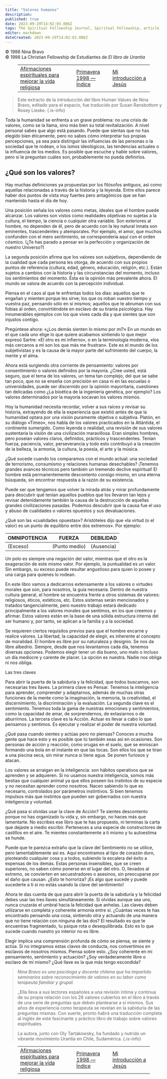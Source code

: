 ```yaml
---
title: "Valores humanos"
description: 
published: true
date: 2023-09-29T14:02:03.086Z
tags: The Spiritual Fellowship Journal, Spiritual Fellowship, article
editor: markdown
dateCreated: 2023-09-29T14:02:03.086Z
---
```


<p class="v-card v-sheet theme--light grey lighten-3 px-2">© 1998 Nina Bravo<br>© 1998 La Christian Fellowship de Estudiantes de <i>El libro de Urantia</i></p>
<figure class="table chapter-navigator">
  <table>
    <tbody>
      <tr>
        <td>
        <a href="/es/article/Sue_Tennant/Spiritual_Affirmations_to_Enhanced_Religious_Living">
          <span class="mdi mdi-arrow-left-drop-circle"></span><span class="pl-2">Afirmaciones espirituales para mejorar la vida religiosa</span>
        </a>
        </td>
        <td>
        <a href="/es/index/articles_spiritual_fellowship_journal#primavera-1998">
          <span class="mdi mdi-book-open-variant"></span><span class="pl-2">Primavera 1998 — Índice</span>
        </a>
        </td>
        <td>
        <a href="/es/article/Dick_Bain/My_Introduction_to_Jesus">
          <span class="pr-2">Mi introducción a Jesús</span><span class="mdi mdi-arrow-right-drop-circle"></span>
        </a>
        </td>
      </tr>
    </tbody>
  </table>
</figure>



> Este extracto de la introducción del libro Human Values de Nina Bravo, editado para el espacio, fue traducido por Susan Ransbottom y Rosey Lieske.
{.is-info}

Toda la humanidad se enfrenta a un grave problema: no una crisis de valores, como se la llama, sino más bien su total revitalización. A nivel personal sabes que algo está pasando. Puede que sientas que no has elegido bien éticamente, pero no sabes cómo interpretar tus propias percepciones, ya sea para distinguir las influencias de las personas o la sociedad que te rodean, o los ismos ideológicos, las tendencias actuales o la influencia de los medios. Es posible que escuche y hable sobre valores, pero si le preguntan cuáles son, probablemente no pueda definirlos.

## ¿Qué son los valores?

Hay muchas definiciones ya propuestas por los filósofos antiguos, así como aquellas relacionadas a través de la historia y la leyenda. Entre ellos parece haber dos puntos de vista muy fuertes pero antagónicos que se han mantenido hasta el día de hoy.

Una posición señala los valores como metas, ideales que el hombre puede alcanzar. Los valores son vistos como realidades objetivas no sujetas a la cultura, el tiempo, la ciencia o cualquier otra variable. Son exteriores al hombre, no dependen de él, pero de acuerdo con la ley natural innata son eminentes, trascendentes y atemporales. Por ejemplo, el amor, que muchos confunden con el mero sentimiento, se correspondería aquí con el orden cósmico. (¿Te has parado a pensar en la perfección y organización de nuestro Universo?)

La segunda posición afirma que los valores son subjetivos, dependiendo de la cualidad que cada persona les otorga, de acuerdo con sus propios puntos de referencia (cultura, edad, género, educación, religión, etc.). Están sujetos a cambios con la historia y las circunstancias del momento, incluso los sentimientos del momento. Ésta es la opinión más prevalente ahora. El mundo se valora de acuerdo con la percepción individual.

Piensa en el caos al que te enfrentas todos los días: aquellos que te engañan y mienten porque les sirve; los que os roban vuestro tiempo y vuestra paz, pensando sólo en sí mismos; aquellos que te abruman con sus fobias al orden, convirtiéndote en esclavo de su tiranía psicológica. Hay innumerables ejemplos con los que vives cada día y que sientes que son injustos contigo.

Pregúntese ahora: «¿Los demás sienten lo mismo por mí?» En un mundo en el que cada uno elige lo que quiere acabamos sintiendo lo que mejor expresó Sartre: «El otro es mi infierno», o en la terminología moderna, «los más cercanos a mí son los que más me frustran». Este es el mundo de los subjetivistas y es la causa de la mayor parte del sufrimiento del cuerpo, la mente y el alma.

Ahora está surgiendo otra corriente de pensamiento: valores por consentimiento o valores definidos por la mayoría. ¿Cree usted, está seguro, que el tema de los valores, un tema tan complejo, del que se sabe tan poco, que no se enseña con precisión en casa ni en las escuelas o universidades, puede ser discernido por la opinión mayoritaria, cuestiones tan delicadas como ¿La bioética de la ingeniería genética, por ejemplo? Los valores determinados por la mayoría socavan los valores mismos.

Hoy la humanidad necesita recordar, volver a sus raíces y revisar su historia, extrayendo de ella la experiencia que existió antes de que la humanidad optara por una visión puramente objetiva o subjetiva. Platón, en su diálogo «Timeo», nos habla de los valores practicados en la Atlántida, el continente sumergido. Como leyenda o realidad, una revisión de sus valores sustentaría la visión de una civilización maravillosa. Eran simples hombres, pero poseían valores claros, definidos, prácticos y trascendentes. Tenían fuerza, paciencia, valor, perseverancia y todo esto contribuyó a la creación de la belleza, la armonía, la cultura, la poesía, el arte y la música.

¿Qué sucede cuando los comparamos con el mundo actual: una sociedad de terrorismo, consumismo y relaciones humanas desechables? ¡Tenemos grandes avances técnicos pero también un tremendo declive espiritual! El hombre está permanentemente descontento consigo mismo, en una eterna búsqueda, sin encontrar respuesta a la razón de su existencia.

Puede ser que tengamos que volver la mirada atrás y mirar profundamente para descubrir qué tenían aquellos pueblos que los llevaron tan lejos y revisar detenidamente también la causa de la destrucción de aquellas grandes civilizaciones pasadas. Podemos descubrir que la causa fue el uso y abuso de cualidades o valores opuestos y sus devaluaciones.

¿Qué son las «cualidades opuestas»? Aristóteles dijo que «la virtud (o el valor) es un punto de equilibrio entre dos extremos». Por ejemplo:

OMNIPOTENCIA | FUERZA | DEBILIDAD
--- | --- | ---
(Exceso) | (Punto medio) | (Ausencia)

Un polo es siempre una negación del valor, mientras que el otro es la exageración de este mismo valor. Por ejemplo, la puntualidad es un valor. Sin embargo, su exceso puede resultar angustioso para quien lo posee y una carga para quienes lo rodean.

En este libro vamos a dedicarnos extensamente a los valores o virtudes morales que son, para nosotros, la guía necesaria. Dentro de nuestra cultura general, el hombre se encuentra frente a otros sistemas de valores: religiosos, éticos, estéticos, etc. Estos sistemas serán mencionados y tratados tangencialmente, pero nuestro trabajo estará dedicado principalmente a los valores morales que sentimos, en los que creemos y afirmar. Estos valores están en la base de una sólida estructura interna del ser humano y, por tanto, se aplican a la familia y a la sociedad.

Se requieren ciertos requisitos previos para que el hombre encarne y realice valores. La libertad, la capacidad de elegir, es inherente al concepto de moralidad. El hombre es libre por su naturaleza y designio. Se nos da libre albedrío. Siempre, desde que nos levantamos cada día, tenemos diversas opciones. Podemos elegir tener un día bueno, uno malo o incluso un día mediocre y carente de placer. La opción es nuestra. Nadie nos obliga ni nos obliga.

Las tres claves

Para abrir la puerta de la sabiduría y la felicidad, que todos buscamos, son necesarias tres llaves. La primera clave es Pensar. Tenemos la inteligencia para aprender, comprender y adaptarnos, además de muchas otras funciones de la mente como la imaginación, la memoria, la creatividad, el discernimiento, la discriminación y la evaluación. La segunda clave es el sentimiento. Tenemos toda la gama de nuestras emociones y sentimientos, como la capacidad de amar, de sorprendernos, de extasiarnos o de aburrirnos. La tercera clave es la Acción. Actuar es llevar a cabo lo que pensamos y sentimos. Es ejecutar y realizar el poder de nuestra voluntad.

¿Qué pasa cuando sientes y actúas pero no piensas? Conoces a mucha gente que hace esto y es posible que tú también seas así en ocasiones. Son personas de acción y reacción, como orugas en el suelo, que se enroscan formando una bola en el instante en que las tocas. Son ellos los que se tiran a una piscina seca, sin mirar nunca si tiene agua. Se ponen furiosos y atacan.

Los valores se arraigan en la inteligencia: son hábitos operativos que se aprenden y se adquieren. Si no usamos nuestra inteligencia, somos más bestias que cualquier animal ya que ellos poseen los instintos de su especie y no necesitan aprender como nosotros. Nacen sabiendo lo que es necesario, controlados por parámetros instintivos. Si bien tenemos impulsos más que instintos que pueden ser gobernados con nuestra inteligencia y voluntad.

¿Qué pasa si olvidas usar la clave de Acción? Te sientes descontento porque no has organizado tu vida y, sin embargo, no haces más que lamentarte. No escribes ese libro que te has propuesto, ni terminas la carta que dejaste a medio escribir. Perteneces a una especie de constructores de castillos en el aire. Te mientes constantemente a ti mismo y tu autoestima se hunde.

Puede que te parezca extraño que la clave del Sentimiento no se utilice, pero lamentablemente así es. Aquí encontramos al tipo de corazón duro, pisoteando cualquier cosa y a todos, subiendo la escalera del éxito a expensas de los demás. Estas personas insensibles, que se creen superiores, no saben cómo ponerse en el lugar del otro. O, llevados al extremo, se convierten en secuestradores o asesinos, sin preocuparse por el daño que causan. ¿Esto te horroriza? ¡Es algo que sucede y puede sucederte a ti si no estás usando la clave del sentimiento!

Ahora te das cuenta de que para abrir la puerta de la sabiduría y la felicidad debes usar las tres llaves simultáneamente. Si olvidas aunque sea uno, nunca cruzarás el umbral hacia la felicidad que anhelas. Las claves deben utilizarse en completa y coherente armonía entre sí. ¿Cuántas veces te has encontrado pensando una cosa, sintiendo otra y actuando de una manera que no tiene relación con ninguna de las dos? El resultado es que te encuentras fragmentado, tu psique rota o desequilibrada. Esto es lo que sucede cuando nuestro yo interior no es libre.

Elegir implica una comprensión profunda de cómo se piensa, se siente y actúa. Si no integramos estas claves de conducta, nos convertimos en esclavos de nosotros mismos. Piensa sobre esto. ¿Soy coherente en mi pensamiento, sentimiento y actuación? ¿Soy verdaderamente libre o esclavo de mí mismo? ¿Qué llave es la que más tengo escondida?

> _Nina Bravo es una psicóloga y docente chilena que ha impartido seminarios sobre reconocimiento de valores en su labor como terapeuta familiar y grupal._
> 
> _Ella lleva a sus lectores españoles a una revisión íntima y continua de su propia relación con los 28 valores cubiertos en el libro a través de una serie de preguntas que deben plantearse a sí mismos. Sus años de experiencia como terapeuta se revelan en la sabiduría de las preguntas mismas. Con suerte, pronto habrá una traducción completa al inglés de este fascinante y práctico libro de trabajo sobre valores espirituales.
> 
> La autora, junto con Oly Tartakowsky, ha fundado y nutrido un vibrante movimiento Urantia en Chile, Sudamérica.
{.is-info}



<figure class="table chapter-navigator">
  <table>
    <tbody>
      <tr>
        <td>
        <a href="/es/article/Sue_Tennant/Spiritual_Affirmations_to_Enhanced_Religious_Living">
          <span class="mdi mdi-arrow-left-drop-circle"></span><span class="pl-2">Afirmaciones espirituales para mejorar la vida religiosa</span>
        </a>
        </td>
        <td>
        <a href="/es/index/articles_spiritual_fellowship_journal#primavera-1998">
          <span class="mdi mdi-book-open-variant"></span><span class="pl-2">Primavera 1998 — Índice</span>
        </a>
        </td>
        <td>
        <a href="/es/article/Dick_Bain/My_Introduction_to_Jesus">
          <span class="pr-2">Mi introducción a Jesús</span><span class="mdi mdi-arrow-right-drop-circle"></span>
        </a>
        </td>
      </tr>
    </tbody>
  </table>
</figure>
